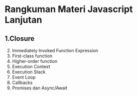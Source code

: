 # Rangkuman Materi Javascript Lanjutan
## 1.Closure

2. Immediately Invoked Function Expression
3. First-class function
4. Higher-order function
5. Execution Context
6. Execution Stack
7. Event Loop
8. Callbacks
9. Promises dan Async/Await

